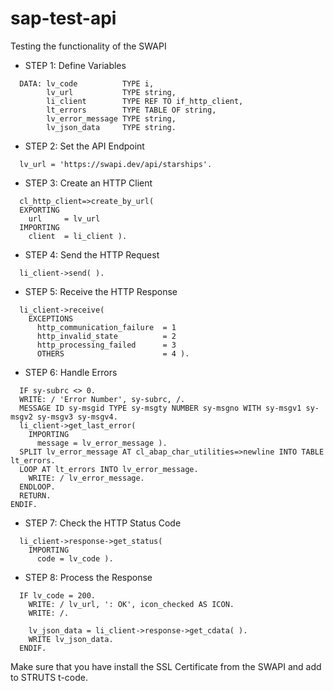 # sap-test-api
Testing the functionality of the SWAPI

* STEP 1: Define Variables
```
  DATA: lv_code          TYPE i,
        lv_url           TYPE string,
        li_client        TYPE REF TO if_http_client,
        lt_errors        TYPE TABLE OF string,
        lv_error_message TYPE string,
        lv_json_data     TYPE string.
```

* STEP 2: Set the API Endpoint
```
  lv_url = 'https://swapi.dev/api/starships'.
```

* STEP 3: Create an HTTP Client
```
  cl_http_client=>create_by_url(
  EXPORTING
    url     = lv_url
  IMPORTING
    client  = li_client ).
```

* STEP 4: Send the HTTP Request
```
  li_client->send( ).
```

* STEP 5: Receive the HTTP Response
```
  li_client->receive(
    EXCEPTIONS
      http_communication_failure  = 1
      http_invalid_state          = 2
      http_processing_failed      = 3
      OTHERS                      = 4 ).
```

* STEP 6: Handle Errors
```
  IF sy-subrc <> 0.
  WRITE: / 'Error Number', sy-subrc, /.
  MESSAGE ID sy-msgid TYPE sy-msgty NUMBER sy-msgno WITH sy-msgv1 sy-msgv2 sy-msgv3 sy-msgv4.
  li_client->get_last_error(
    IMPORTING
      message = lv_error_message ).
  SPLIT lv_error_message AT cl_abap_char_utilities=>newline INTO TABLE lt_errors.
  LOOP AT lt_errors INTO lv_error_message.
    WRITE: / lv_error_message.
  ENDLOOP.
  RETURN.
ENDIF.
```

* STEP 7: Check the HTTP Status Code
```
  li_client->response->get_status(
    IMPORTING
      code = lv_code ).
```

* STEP 8: Process the Response
```
  IF lv_code = 200.
    WRITE: / lv_url, ': OK', icon_checked AS ICON.
    WRITE: /.
  
    lv_json_data = li_client->response->get_cdata( ).
    WRITE lv_json_data.
  ENDIF.
```

Make sure that you have install the SSL Certificate from the SWAPI and add to STRUTS t-code.



